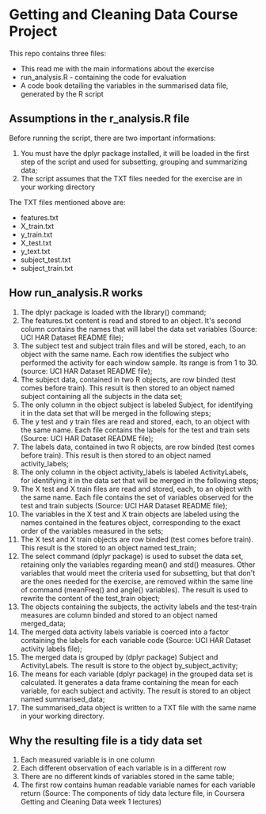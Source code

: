 # Getting and Cleaning Data Course Project

This repo contains three files:
* This read me with the main informations about the exercise
* run_analysis.R - containing the code for evaluation
* A code book detailing the variables in the summarised data file, generated by the R script

## Assumptions in the r_analysis.R file

Before running the script, there are two important informations: 
1. You must have the dplyr package installed, it will be loaded in the first step of the script and used for subsetting, grouping and summarizing data;
2. The script assumes that the TXT files needed for the exercise are in your working directory

The TXT files mentioned above are:
* features.txt
* X_train.txt
* y_train.txt
* X_test.txt
* y_text.txt
* subject_test.txt
* subject_train.txt

## How run_analysis.R works

1. The dplyr package is loaded with the library() command;
2. The features.txt content is read and stored to an object. It's second column contains the names that will label the data set variables (Source: UCI HAR Dataset README file);
3. The subject test and subject train files and will be stored, each, to an object with the same name. Each row identifies the subject who performed the activity for each window sample. Its range is from 1 to 30. (source: UCI HAR Dataset README file);
4. The subject data, contained in two R objects, are row binded (test comes before train). This result is then stored to an object named subject containing all the subjects in the data set;
5. The only column in the object subject is labeled Subject, for identifying it in the data set that will be merged in the following steps;
6. The y test and y train files are read and stored, each, to an object with the same name. Each file contains the labels for the test and train sets (Source: UCI HAR Dataset README file);
7. The labels data, contained in two R objects, are row binded (test comes before train). This result is then stored to an object named activity_labels;
8. The only column in the object activity_labels is labeled ActivityLabels, for identifying it in the data set that will be merged in the following steps;
9. The X test and X train files are read and stored, each, to an object with the same name. Each file contains the set of variables observed for the test and train subjects (Source: UCI HAR Dataset README file);
10. The variables in the X test and X train objects are labeled using the names contained in the features object, corresponding to the exact order of the variables measured in the sets;
11. The X test and X train objects are row binded (test comes before train). This result is the stored to an object named test_train;
12. The select command (dplyr package) is used to subset the data set, retaining only the variables regarding mean() and std() measures. Other variables that would meet the criteria used for subsetting, but that don't are the ones needed for the exercise, are removed within the same line of command (meanFreq() and angle() variables). The result is used to rewrite the content of the test_train object; 
13. The objects containing the subjects, the activity labels and the test-train measures are column binded and stored to an object named merged_data;
14. The merged data activity labels variable is coerced into a factor containing the labels for each variable code (Source: UCI HAR Dataset activity labels file);
15. The merged data is grouped by (dplyr package) Subject and ActivityLabels. The result is store to the object by_subject_activity;
16. The means for each variable (dplyr package) in the grouped data set is calculated. It generates a data frame containing the mean for each variable, for each subject and activity. The result is stored to an object named summarised_data;
17. The summarised_data object is written to a TXT file with the same name in your working directory.

## Why the resulting file is a tidy data set
1. Each measured variable is in one column
2. Each different observation of each variable is in a different row
3. There are no different kinds of variables stored in the same table;
4. The first row contains human readable variable names for each variable    return
(Source: The components of tidy data lecture file, in Coursera Getting and Cleaning Data week 1 lectures)
